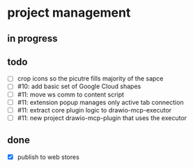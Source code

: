 # project management

## in progress


## todo

* [ ] crop icons so the picutre fills majority of the sapce
* [ ] #10: add basic set of Google Cloud shapes
* [ ] #11: move ws comm to content script
* [ ] #11: extension popup manages only active tab connection
* [ ] #11: extract core plugin logic to drawio-mcp-executor
* [ ] #11: new project drawio-mcp-plugin that uses the executor

## done

* [x] publish to web stores
